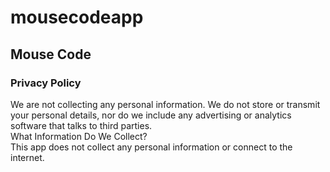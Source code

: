 # mousecodeapp
## Mouse Code </br>
### Privacy Policy </br>
We are not collecting any personal information. We do not store or transmit your personal details, nor do we include any advertising or analytics software that talks to third parties. </br>
What Information Do We Collect? </br>
This app does not collect any personal information or connect to the internet. </br>

